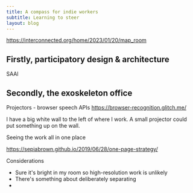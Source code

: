 ```yaml
---
title: A compass for indie workers
subtitle: Learning to steer
layout: blog
---
```


https://interconnected.org/home/2023/01/20/map_room

## Firstly, participatory design & architecture

SAAl


## Secondly, the exoskeleton office


Projectors - browser speech APIs https://browser-recognition.glitch.me/

I have a big white wall to the left of where I work. A small projector could put something up on the wall.

Seeing the work all in one place

https://sepiabrown.github.io/2019/06/28/one-page-strategy/

Considerations

* Sure it's bright in my room so high-resolution work is unlikely
* There's something about deliberately separating 
* 